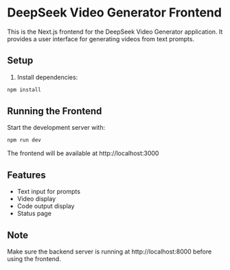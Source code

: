 # DeepSeek Video Generator Frontend

This is the Next.js frontend for the DeepSeek Video Generator application. It provides a user interface for generating videos from text prompts.

## Setup

1. Install dependencies:

```bash
npm install
```

## Running the Frontend

Start the development server with:

```bash
npm run dev
```

The frontend will be available at http://localhost:3000

## Features

- Text input for prompts
- Video display
- Code output display
- Status page

## Note

Make sure the backend server is running at http://localhost:8000 before using the frontend.
